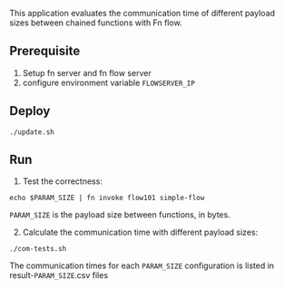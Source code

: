 This application evaluates the communication time of different payload sizes between chained functions with Fn flow.

## Prerequisite
1. Setup fn server and fn flow server
2. configure environment variable `FLOWSERVER_IP`

## Deploy
```
./update.sh
```

## Run
1. Test the correctness:
```
echo $PARAM_SIZE | fn invoke flow101 simple-flow
```
`PARAM_SIZE` is the payload size between functions, in bytes.

2. Calculate the communication time with different payload sizes:
```
./com-tests.sh
```
The communication times for each `PARAM_SIZE` configuration is listed in result-`PARAM_SIZE`.csv files
